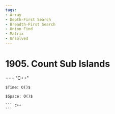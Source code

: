```yaml
---
tags:
- Array
- Depth-First Search
- Breadth-First Search
- Union Find
- Matrix
- Unsolved
---
```



# 1905. Count Sub Islands

=== "C++"

    $Time: O()$

    $Space: O()$

    ``` c++
    ```